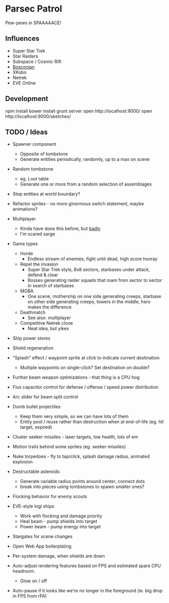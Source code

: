 # Parsec Patrol

Pew-pews in SPAAAAACE!

## Influences

* Super Star Trek
* Star Raiders
* Subspace / Cosmic Rift
* [Bosconian](http://en.wikipedia.org/wiki/Bosconian)
* XKobo
* Netrek
* EVE Online

## Development

npm install
bower install
grunt server
open http://localhost:9000/
open http://localhost:9000/sketches/

## TODO / Ideas

* Spawner component
    * Opposite of tombstone
    * Generate entities periodically, randomly, up to a max on scene

* Random tombstone
    * eg. Loot table
    * Generate one or more from a random selection of assemblages

* Stop entities at world boundary?

* Refactor sprites - no more ginormous switch statement, maybe animations?

* Multiplayer
    * Kinda have done this before, but [badly](https://github.com/lmorchard/webtrek)
    * I'm scared sarge

* Game types
    * Horde
        * Endless stream of enemies, fight until dead, high score hooray
    * Repel the invasion
        * Super Star Trek style, 8x8 sectors, starbases under attack, defend & clear 
        * Bosses generating raider squads that roam from sector to sector in
          search of starbases
    * MOBA
        * One scene, mothership on one side generating creeps, starbase on
          other side generating creeps, towers in the middle, hero makes the
          difference
    * Deathmatch
        * See also: multiplayer
    * Competitive Netrek clone
        * Neat idea, but yikes

* Ship power stores

* Shield regeneration

* "Splash" effect / waypoint sprite at click to indicate current destination
    * Multiple waypoints on single-click? Set destination on double?

* Further beam weapon optimizations - that thing is a CPU hog

* Flux capacitor control for defense / offense / speed power distribution

* Arc slider for beam split control

* Dumb bullet projectiles
    * Keep them very simple, so we can have lots of them
    * Entity pool / reuse rather than destruction when at end-of-life (eg. hit
      target, expired)

* Cluster seeker missiles - laser targets, low health, lots of em

* Motion trails behind some sprites (eg. seeker missiles)

* Nuke torpedoes - fly to tap/click, splash damage radius, animated explosion

* Destructable asteroids 
    * Generate variable radius points around center, connect dots
    * break into pieces using tombstones to spawn smaller ones?

* Flocking behavior for enemy scouts

* EVE-style logi ships
    * Work with flocking and damage priority
    * Heal beam - pump shields into target
    * Power beam - pump energy into target

* Stargates for scene changes

* Open Web App boilerplating

* Per-system damage, when shields are down

* Auto-adjust rendering features based on FPS and estimated spare CPU headroom.
    * Glow on / off

* Auto-pause if it looks like we're no longer in the foreground (ie. big drop
  in FPS from rFA)
